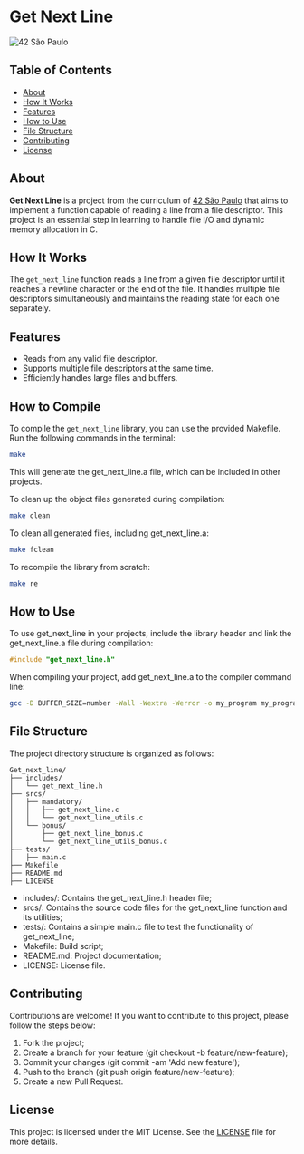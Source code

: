 # Get Next Line

![42 São Paulo](https://img.shields.io/badge/42-SP-000000)

## Table of Contents

- [About](#about)
- [How It Works](#how-it-works)
- [Features](#features)
- [How to Use](#how-to-use)
- [File Structure](#file-structure)
- [Contributing](#contributing)
- [License](#license)

## About

**Get Next Line** is a project from the curriculum of [42 São Paulo](https://www.42sp.org.br/) that aims to implement a function capable of reading a line from a file descriptor. This project is an essential step in learning to handle file I/O and dynamic memory allocation in C.

## How It Works

The `get_next_line` function reads a line from a given file descriptor until it reaches a newline character or the end of the file. It handles multiple file descriptors simultaneously and maintains the reading state for each one separately.

## Features

- Reads from any valid file descriptor.
- Supports multiple file descriptors at the same time.
- Efficiently handles large files and buffers.

## How to Compile

To compile the `get_next_line` library, you can use the provided Makefile. Run the following commands in the terminal:

```sh
make
```

This will generate the get_next_line.a file, which can be included in other projects.

To clean up the object files generated during compilation:

```sh
make clean
```

To clean all generated files, including get_next_line.a:
```sh
make fclean
```

To recompile the library from scratch:
```sh
make re
```

## How to Use

To use get_next_line in your projects, include the library header and link the get_next_line.a file during compilation:
```c
#include "get_next_line.h"
```

When compiling your project, add get_next_line.a to the compiler command line:
```sh
gcc -D BUFFER_SIZE=number -Wall -Wextra -Werror -o my_program my_program.c get_next_line.a
```

## File Structure

The project directory structure is organized as follows:
```
Get_next_line/
├── includes/
│   └── get_next_line.h
├── srcs/
│   ├── mandatory/
│   │   ├── get_next_line.c
│   │   └── get_next_line_utils.c
│   └── bonus/
│       ├── get_next_line_bonus.c
│       └── get_next_line_utils_bonus.c
├── tests/
│   ├── main.c
├── Makefile
├── README.md
├── LICENSE
```
- includes/: Contains the get_next_line.h header file;
- srcs/: Contains the source code files for the get_next_line function and its utilities;
- tests/: Contains a simple main.c file to test the functionality of get_next_line;
- Makefile: Build script;
- README.md: Project documentation;
- LICENSE: License file.

## Contributing

Contributions are welcome! If you want to contribute to this project, please follow the steps below:

1. Fork the project;
2. Create a branch for your feature (git checkout -b feature/new-feature);
3. Commit your changes (git commit -am 'Add new feature');
4. Push to the branch (git push origin feature/new-feature);
5. Create a new Pull Request.

## License
This project is licensed under the MIT License. See the [LICENSE](https://github.com/Andrefcampos/Get_next_line/blob/main/LICENSE.txt) file for more details.

